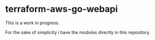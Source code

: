 # terraform-aws-go-webapi

This is a work in progress.

For the sake of simplicity i have the modules directly in this repository.
